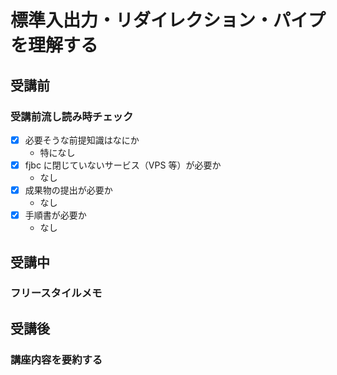 # 標準入出力・リダイレクション・パイプを理解する

## 受講前

### 受講前流し読み時チェック

- [x] 必要そうな前提知識はなにか
  - 特になし
- [x] fjbc に閉じていないサービス（VPS 等）が必要か
  - なし
- [x] 成果物の提出が必要か
  - なし
- [x] 手順書が必要か
  - なし

## 受講中

### フリースタイルメモ

## 受講後

### 講座内容を要約する
